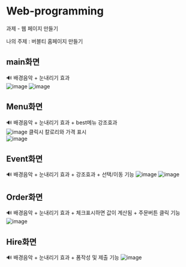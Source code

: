 # Web-programming

과제 - 웹 페이지 만들기

나의 주제 : 버블티 홈페이지 만들기

## main화면
🔊 배경음악 + 눈내리기 효과  
![image](https://user-images.githubusercontent.com/71878202/151570404-b28e81a0-256e-44fb-967d-456657b239fb.png)
![image](https://user-images.githubusercontent.com/71878202/151570971-92aa2fe2-e389-41be-914c-ed509dfdd004.png)
## Menu화면
🔊 배경음악 + 눈내리기 효과 + best메뉴 강조효과  
![image](https://user-images.githubusercontent.com/71878202/151571126-b03a3746-1e81-4334-968f-07199ae2c5d0.png)
클릭시 칼로리와 가격 표시  
![image](https://user-images.githubusercontent.com/71878202/151571297-511f6adf-7bf9-4436-928a-b224b52acc8d.png)
## Event화면
🔊 배경음악 + 눈내리기 효과 + 강조효과 + 선택/이동 기능
![image](https://user-images.githubusercontent.com/71878202/151571894-67acfaa7-a6a3-413a-aed9-0362dfcf1af2.png)
![image](https://user-images.githubusercontent.com/71878202/151572033-656fe95e-d2b9-4193-af90-6a465e3b2fd8.png)
## Order화면
🔊 배경음악 + 눈내리기 효과 + 체크표시하면 값이 계산됨 + 주문버튼 클릭 기능
![image](https://user-images.githubusercontent.com/71878202/151571508-29e7c35a-b5b3-499d-9868-17f4ff253c10.png)
## Hire화면
🔊 배경음악 + 눈내리기 효과 + 폼작성 및 제출 기능
![image](https://user-images.githubusercontent.com/71878202/151571673-e5d2ad9e-a5e2-4f15-ad28-85e39d7f65f6.png)
